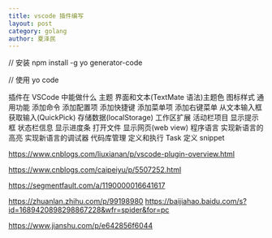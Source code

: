 ```yaml
---
title: vscode 插件编写
layout: post
category: golang
author: 夏泽民
---
```

// 安装
npm install -g yo generator-code

// 使用
yo code


插件在 VSCode 中能做什么
主题
界面和文本(TextMate 语法)主题色
图标样式
通用功能
添加命令
添加配置项
添加快捷键
添加菜单项
添加右键菜单
从文本输入框获取输入(QuickPick)
存储数据(localStorage)
工作区扩展
活动栏项目
显示提示框
状态栏信息
显示进度条
打开文件
显示网页(web view)
程序语言
实现新语言的高亮
实现新语言的调试器
代码库管理
定义和执行 Task
定义 snippet

<!-- more -->
https://www.cnblogs.com/liuxianan/p/vscode-plugin-overview.html

https://www.cnblogs.com/caipeiyu/p/5507252.html

https://segmentfault.com/a/1190000016641617

https://zhuanlan.zhihu.com/p/99198980
https://baijiahao.baidu.com/s?id=1689420898298867228&wfr=spider&for=pc

https://www.jianshu.com/p/e642856f6044
